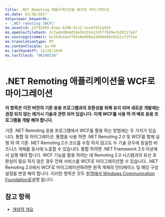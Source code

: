 ```yaml
---
title: .NET Remoting 애플리케이션을 WCF로 마이그레이션
ms.date: 03/30/2017
helpviewer_keywords:
- ',NET remoting [WCF]'
ms.assetid: 24793465-65ae-4308-8c12-dce4fd12a583
ms.openlocfilehash: 2cfaebd064d10e5b331412d177929ecb20117a07
ms.sourcegitcommit: bc293b14af795e0e999e3304dd40c0222cf2ffe4
ms.translationtype: MT
ms.contentlocale: ko-KR
ms.lasthandoff: 11/26/2020
ms.locfileid: "96248216"
---
```

# <a name="migrating-net-remoting-applications-to-wcf"></a>.NET Remoting 애플리케이션을 WCF로 마이그레이션

**이 항목은 이전 버전의 기존 응용 프로그램과의 호환성을 위해 유지 되며 새로운 개발에는 권장 되지 않는 레거시 기술과 관련 되어 있습니다. 이제 WCF를 사용 하 여 배포 응용 프로그램을 개발 해야 합니다.**  
  
 기존 .NET Remoting 응용 프로그램에서 WCF를 활용 하는 방법에는 두 가지가 있습니다. 통합 및 마이그레이션. 통합을 사용 하면 .NET Remoting 2.0 및 WCF를 함께 실행 하 여 기존 .NET Remoting 2.0 코드를 수정 하지 않고도 두 기술 모두에 동일한 비즈니스 개체를 동시에 노출할 수 있습니다. 통합 하려면 .NET Framework 2.0 이상에서 실행 해야 합니다. WCF 기능을 활용 하려는 데 Remoting 2.0 시스템과의 유선 호환성이 필요 하지 않은 경우 전체 서비스를 WCF로 마이그레이션할 수 있습니다. .NET Remoting 2.0에서 WCF로 마이그레이션하려면 원격 개체의 인터페이스 및 해당 구성 설정을 변경 해야 합니다. 이러한 항목은 모두 [원격에서 Windows Communication Foundation로](/previous-versions/aa730857(v=vs.80))설명 됩니다.  
  
## <a name="see-also"></a>참고 항목

- [개념적 개요](../conceptual-overview.md)
